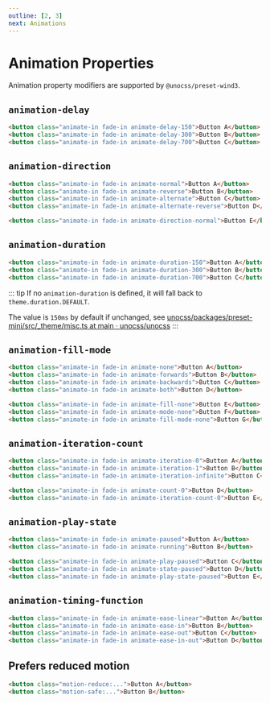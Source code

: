 ```yaml
---
outline: [2, 3]
next: Animations
---
```


# Animation Properties

Animation property modifiers are supported by `@unocss/preset-wind3`.

## `animation-delay`

```html
<button class="animate-in fade-in animate-delay-150">Button A</button>
<button class="animate-in fade-in animate-delay-300">Button B</button>
<button class="animate-in fade-in animate-delay-700">Button C</button>
```

## `animation-direction`

```html
<button class="animate-in fade-in animate-normal">Button A</button>
<button class="animate-in fade-in animate-reverse">Button B</button>
<button class="animate-in fade-in animate-alternate">Button C</button>
<button class="animate-in fade-in animate-alternate-reverse">Button D</button>

<button class="animate-in fade-in animate-direction-normal">Button E</button>
```

## `animation-duration`

```html
<button class="animate-in fade-in animate-duration-150">Button A</button>
<button class="animate-in fade-in animate-duration-300">Button B</button>
<button class="animate-in fade-in animate-duration-700">Button C</button>
```

::: tip
If no `animation-duration` is defined, it will fall back to `theme.duration.DEFAULT`.

The value is `150ms` by default if unchanged, see [unocss/packages/preset-mini/src/_theme/misc.ts at main · unocss/unocss](https://github.com/unocss/unocss/blob/efdc358897a308323e1d943dd0f7c13e344e1495/packages/preset-mini/src/_theme/misc.ts#L37)
:::

## `animation-fill-mode`

```html
<button class="animate-in fade-in animate-none">Button A</button>
<button class="animate-in fade-in animate-forwards">Button B</button>
<button class="animate-in fade-in animate-backwards">Button C</button>
<button class="animate-in fade-in animate-both">Button D</button>

<button class="animate-in fade-in animate-fill-none">Button E</button>
<button class="animate-in fade-in animate-mode-none">Button F</button>
<button class="animate-in fade-in animate-fill-mode-none">Button G</button>
```

## `animation-iteration-count`

```html
<button class="animate-in fade-in animate-iteration-0">Button A</button>
<button class="animate-in fade-in animate-iteration-1">Button B</button>
<button class="animate-in fade-in animate-iteration-infinite">Button C</button>

<button class="animate-in fade-in animate-count-0">Button D</button>
<button class="animate-in fade-in animate-iteration-count-0">Button E</button>
```

## `animation-play-state`

```html
<button class="animate-in fade-in animate-paused">Button A</button>
<button class="animate-in fade-in animate-running">Button B</button>

<button class="animate-in fade-in animate-play-paused">Button C</button>
<button class="animate-in fade-in animate-state-paused">Button D</button>
<button class="animate-in fade-in animate-play-state-paused">Button E</button>
```

## `animation-timing-function`

```html
<button class="animate-in fade-in animate-ease-linear">Button A</button>
<button class="animate-in fade-in animate-ease-in">Button B</button>
<button class="animate-in fade-in animate-ease-out">Button C</button>
<button class="animate-in fade-in animate-ease-in-out">Button D</button>
```

## Prefers reduced motion

```html
<button class="motion-reduce:...">Button A</button>
<button class="motion-safe:...">Button B</button>
```
